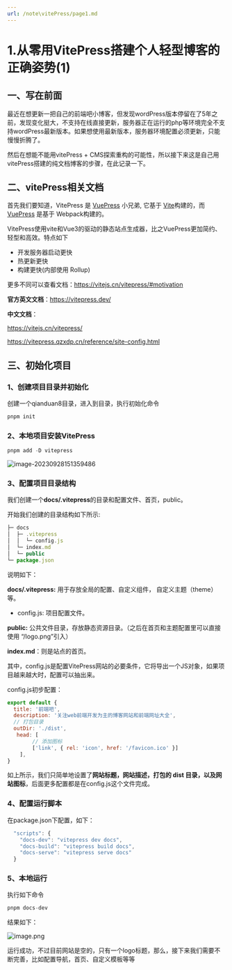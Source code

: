```yaml
---
url: /note\vitePress/page1.md
---
```

# 1.从零用VitePress搭建个人轻型博客的正确姿势(1)

## 一、写在前面

最近在想更新一把自己的前端吧小博客，但发现wordPress版本停留在了5年之前，发现变化挺大，不支持在线直接更新，服务器正在运行的php等环境完全不支持wordPress最新版本。如果想使用最新版本，服务器环境配置必须更新，只能慢慢折腾了。

然后在想能不能用vitePress + CMS探索重构的可能性，所以接下来这是自己用vitePress搭建的纯文档博客的步骤，在此记录一下。

## 二、vitePress相关文档

首先我们要知道，VitePress 是 [VuePress](https://vuepress.vuejs.org/) 小兄弟, 它基于 [Vite](https://github.com/vitejs/vite)构建的，而[VuePress](https://vuepress.vuejs.org/) 是基于 Webpack构建的。

VitePress使用vite和Vue3的驱动的静态站点生成器，比之VuePress更加简约、轻型和高效。特点如下

* 开发服务器启动更快
* 热更新更快
* 构建更快(内部使用 Rollup)

更多不同可以查看文档：https://vitejs.cn/vitepress/#motivation

**官方英文文档**：https://vitepress.dev/

**中文文档**：

https://vitejs.cn/vitepress/

https://vitepress.qzxdp.cn/reference/site-config.html

## 三、初始化项目

### 1、创建项目目录并初始化

创建一个qianduan8目录，进入到目录，执行初始化命令

```js
pnpm init
```

### 2、本地项目安装VitePress

```javascript
pnpm add -D vitepress
```

![image-20230928151359486](./images/1.png)

### 3、配置项目目录结构

我们创建一个**docs/.vitepress**的目录和配置文件、首页，public。

开始我们创建的目录结构如下所示:

```javascript
├─ docs
│  ├─ .vitepress
│  │  └─ config.js
│  └─ index.md
│  └─ public
└─ package.json
```

说明如下：

**docs/.vitepress:**  用于存放全局的配置、自定义组件， 自定义主题（theme）等。

* config.js:  项目配置文件。

**public:**  公共文件目录，存放静态资源目录。（之后在首页和主题配置里可以直接使用 “/logo.png”引入）

**index.md**：则是站点的首页。

其中，config.js是配置VitePress网站的必要条件，它将导出一个JS对象，如果项目越来越大时，配置可以抽出来。

config.js初步配置：

```javascript
export default {
  title: '前端吧',
  description: '关注web前端开发为主的博客网站和前端网址大全',
  // 打包目录
  outDir: './dist',
   head: [
		// 添加图标
		['link', { rel: 'icon', href: '/favicon.ico' }]
	],
}
```

如上所示，我们只简单地设置了**网站标题，网站描述，打包的 dist 目录，以及网站图标**，后面更多配置都是在config.js这个文件完成。

### 4、配置运行脚本

在package.json下配置，如下：

```javascript
  "scripts": {
    "docs-dev": "vitepress dev docs",
    "docs-build": "vitepress build docs",
    "docs-serve": "vitepress serve docs"
  }
```

### 5、本地运行

执行如下命令

```javascript
pnpm docs-dev
```

结果如下：

![image.png](./images/2.png)

运行成功，不过目前网站是空的，只有一个logo标题，那么，接下来我们需要不断完善，比如配置导航，首页、自定义模板等等
